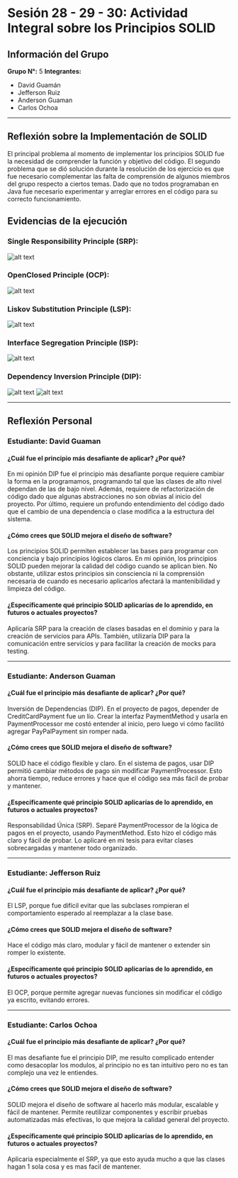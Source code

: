 # Sesión 28 - 29 - 30: Actividad Integral sobre los Principios SOLID

## Información del Grupo
**Grupo N°:** 5
**Integrantes:**
- David Guamán 
- Jefferson Ruiz   
- Anderson Guaman
- Carlos Ochoa 
---

## Reflexión sobre la Implementación de SOLID
El principal problema al momento de implementar los principios SOLID fue la necesidad de comprender la función y objetivo del código. El segundo problema que se dió solución durante la resolución de los ejercicio es que fue necesario complementar las falta de comprensión de algunos miembros del grupo respecto a ciertos temas. Dado que no todos programaban en Java fue necesario experimentar y arreglar errores en el código para su correcto funcionamiento.

## Evidencias de la ejecución
### Single Responsibility Principle (SRP):
![alt text](<rsc/SRP.jpg>)
### OpenClosed Principle (OCP):
![alt text](<rsc/OCP.jpg>)
### Liskov Substitution Principle (LSP):
![alt text](LSP.jpg)
### Interface Segregation Principle (ISP):
![alt text](<rsc/ISP.jpg>)
### Dependency Inversion Principle (DIP):
![alt text](<rsc/DIP 1.jpg>)
![alt text](<rsc/DIP 2.jpg>)

---

## Reflexión Personal
### Estudiante: David Guaman
#### ¿Cuál fue el principio más desafiante de aplicar? ¿Por qué?
En mi opinión DIP fue el principio más desafiante porque requiere cambiar la forma en la programamos, programando tal que las clases de alto nivel dependan de las de bajo nivel.
Además, requiere de refactorización de código dado que algunas abstracciones no son obvias al inicio del proyecto.
Por último, requiere un profundo entendimiento del código dado que el cambio de una dependencia o clase modifica a la estructura del sistema.
#### ¿Cómo crees que SOLID mejora el diseño de software?
Los principios SOLID permiten establecer las bases para programar con conciencia y bajo principios lógicos claros. En mi opinión, los principios SOLID pueden mejorar la calidad del código cuando se aplican bien. No obstante, utilizar estos principios sin consciencia ni la comprensión necesaria de cuando es necesario aplicarlos afectará la mantenibilidad y limpieza del código.
#### ¿Específicamente qué principio SOLID aplicarías de lo aprendido, en futuros o actuales proyectos?
Aplicaría SRP para la creación de clases basadas en el dominio y para la creación de servicios para APIs. También, utilizaría DIP para la comunicación entre servicios y para facilitar la creación de mocks para testing.

---
### Estudiante: Anderson Guaman
#### ¿Cuál fue el principio más desafiante de aplicar? ¿Por qué?
Inversión de Dependencias (DIP). En el proyecto de pagos, depender de CreditCardPayment fue un lío. Crear la interfaz PaymentMethod y usarla en PaymentProcessor me costó entender al inicio, pero luego vi cómo facilitó agregar PayPalPayment sin romper nada.
#### ¿Cómo crees que SOLID mejora el diseño de software?
SOLID hace el código flexible y claro. En el sistema de pagos, usar DIP permitió cambiar métodos de pago sin modificar PaymentProcessor. Esto ahorra tiempo, reduce errores y hace que el código sea más fácil de probar y mantener.
#### ¿Específicamente qué principio SOLID aplicarías de lo aprendido, en futuros o actuales proyectos?
Responsabilidad Única (SRP). Separé PaymentProcessor de la lógica de pagos en el proyecto, usando PaymentMethod. Esto hizo el código más claro y fácil de probar. Lo aplicaré en mi tesis para evitar clases sobrecargadas y mantener todo organizado. 

---
### Estudiante: Jefferson Ruiz
#### ¿Cuál fue el principio más desafiante de aplicar? ¿Por qué?
El LSP, porque fue difícil evitar que las subclases rompieran el comportamiento esperado al reemplazar a la clase base.
#### ¿Cómo crees que SOLID mejora el diseño de software?
Hace el código más claro, modular y fácil de mantener o extender sin romper lo existente.
#### ¿Específicamente qué principio SOLID aplicarías de lo aprendido, en futuros o actuales proyectos?
El OCP, porque permite agregar nuevas funciones sin modificar el código ya escrito, evitando errores.

---
### Estudiante: Carlos Ochoa
#### ¿Cuál fue el principio más desafiante de aplicar? ¿Por qué?
El mas desafiante fue el principio DIP, me resulto complicado entender como desacoplar los modulos, al principio no es tan intuitivo pero no es tan complejo una vez le entiendes.
#### ¿Cómo crees que SOLID mejora el diseño de software?
SOLID mejora el diseño de software al hacerlo más modular, escalable y fácil de mantener. Permite reutilizar componentes y escribir pruebas automatizadas más efectivas, lo que mejora la calidad general del proyecto.
#### ¿Específicamente qué principio SOLID aplicarías de lo aprendido, en futuros o actuales proyectos?
Aplicaria especialmente el SRP, ya que esto ayuda mucho a que las clases hagan 1 sola cosa y  es mas facil de mantener.